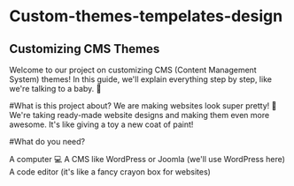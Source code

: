 # Custom-themes-tempelates-design

## Customizing CMS Themes 

Welcome to our project on customizing CMS (Content Management System) themes! In this guide, we'll explain everything step by step, like we're talking to a baby. 🍼

#What is this project about?
We are making websites look super pretty! 🌈 We're taking ready-made website designs and making them even more awesome. It's like giving a toy a new coat of paint!

#What do you need?

A computer 💻
A CMS like WordPress or Joomla (we'll use WordPress here)
A code editor (it's like a fancy crayon box for websites)
